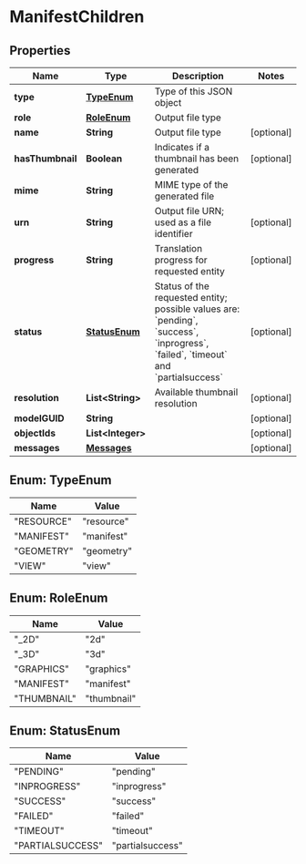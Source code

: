 
# ManifestChildren

## Properties
Name | Type | Description | Notes
------------ | ------------- | ------------- | -------------
**type** | [**TypeEnum**](#TypeEnum) | Type of this JSON object | 
**role** | [**RoleEnum**](#RoleEnum) | Output file type | 
**name** | **String** | Output file type |  [optional]
**hasThumbnail** | **Boolean** | Indicates if a thumbnail has been generated  |  [optional]
**mime** | **String** | MIME type of the generated file | 
**urn** | **String** | Output file URN; used as a file identifier |  [optional]
**progress** | **String** | Translation progress for requested entity |  [optional]
**status** | [**StatusEnum**](#StatusEnum) | Status of the requested entity; possible values are: &#x60;pending&#x60;, &#x60;success&#x60;, &#x60;inprogress&#x60;, &#x60;failed&#x60;, &#x60;timeout&#x60; and &#x60;partialsuccess&#x60;  |  [optional]
**resolution** | **List&lt;String&gt;** | Available thumbnail resolution |  [optional]
**modelGUID** | **String** |  |  [optional]
**objectIds** | **List&lt;Integer&gt;** |  |  [optional]
**messages** | [**Messages**](Messages.md) |  |  [optional]


<a name="TypeEnum"></a>
## Enum: TypeEnum
Name | Value
---- | -----
"RESOURCE" | &quot;resource&quot;
"MANIFEST" | &quot;manifest&quot;
"GEOMETRY" | &quot;geometry&quot;
"VIEW" | &quot;view&quot;


<a name="RoleEnum"></a>
## Enum: RoleEnum
Name | Value
---- | -----
"_2D" | &quot;2d&quot;
"_3D" | &quot;3d&quot;
"GRAPHICS" | &quot;graphics&quot;
"MANIFEST" | &quot;manifest&quot;
"THUMBNAIL" | &quot;thumbnail&quot;


<a name="StatusEnum"></a>
## Enum: StatusEnum
Name | Value
---- | -----
"PENDING" | &quot;pending&quot;
"INPROGRESS" | &quot;inprogress&quot;
"SUCCESS" | &quot;success&quot;
"FAILED" | &quot;failed&quot;
"TIMEOUT" | &quot;timeout&quot;
"PARTIALSUCCESS" | &quot;partialsuccess&quot;



